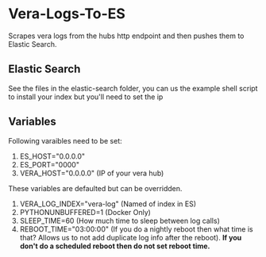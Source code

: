 # Vera-Logs-To-ES
Scrapes vera logs from the hubs http endpoint and then pushes them to Elastic Search.

## Elastic Search
See the files in the elastic-search folder, you can us the example shell script to install your index but you'll need to set the ip

## Variables
Following varaibles need to be set:

1. ES_HOST="0.0.0.0"
2. ES_PORT="0000"
3. VERA_HOST="0.0.0.0"         (IP of your vera hub)

These variables are defaulted but can be overridden.

1. VERA_LOG_INDEX="vera-log"   (Named of index in ES)
2. PYTHONUNBUFFERED=1          (Docker Only)
3. SLEEP_TIME=60               (How much time to sleep between log calls)
4. REBOOT_TIME="03:00:00"      (If you do a nightly reboot then what time is that? Allows us    to not add duplicate log info after the reboot).  **If you don't do a scheduled reboot then do not set reboot time.**